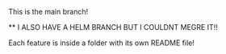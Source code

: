 This is the main branch!

** I ALSO HAVE A HELM BRANCH BUT I COULDNT MEGRE IT!!

Each feature is inside a folder with its own README file!

